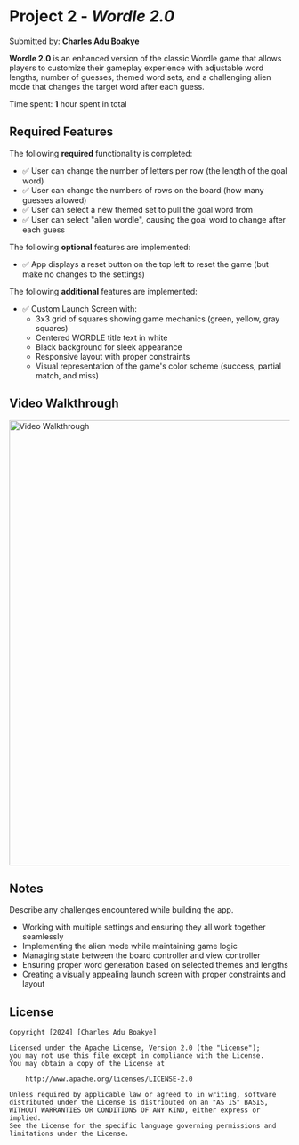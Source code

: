# Project 2 - *Wordle 2.0*

Submitted by: **Charles Adu Boakye**

**Wordle 2.0** is an enhanced version of the classic Wordle game that allows players to customize their gameplay experience with adjustable word lengths, number of guesses, themed word sets, and a challenging alien mode that changes the target word after each guess. 

Time spent: **1** hour spent in total

## Required Features

The following **required** functionality is completed:

- ✅ User can change the number of letters per row (the length of the goal word)
- ✅ User can change the numbers of rows on the board (how many guesses allowed)
- ✅ User can select a new themed set to pull the goal word from
- ✅ User can select "alien wordle", causing the goal word to change after each guess

The following **optional** features are implemented:

- ✅ App displays a reset button on the top left to reset the game (but make no changes to the settings)

The following **additional** features are implemented:

- ✅ Custom Launch Screen with:
  - 3x3 grid of squares showing game mechanics (green, yellow, gray squares)
  - Centered WORDLE title text in white
  - Black background for sleek appearance
  - Responsive layout with proper constraints
  - Visual representation of the game's color scheme (success, partial match, and miss)

## Video Walkthrough

<a href="https://www.loom.com/share/a7a64d6997bd495e85c2e2fe16d18201">
    <img src="https://cdn.loom.com/sessions/thumbnails/a7a64d6997bd495e85c2e2fe16d18201-with-play.gif" width="800" alt="Video Walkthrough">
</a>

## Notes

Describe any challenges encountered while building the app.

- Working with multiple settings and ensuring they all work together seamlessly
- Implementing the alien mode while maintaining game logic
- Managing state between the board controller and view controller
- Ensuring proper word generation based on selected themes and lengths
- Creating a visually appealing launch screen with proper constraints and layout

## License

    Copyright [2024] [Charles Adu Boakye]

    Licensed under the Apache License, Version 2.0 (the "License");
    you may not use this file except in compliance with the License.
    You may obtain a copy of the License at

        http://www.apache.org/licenses/LICENSE-2.0

    Unless required by applicable law or agreed to in writing, software
    distributed under the License is distributed on an "AS IS" BASIS,
    WITHOUT WARRANTIES OR CONDITIONS OF ANY KIND, either express or implied.
    See the License for the specific language governing permissions and
    limitations under the License.